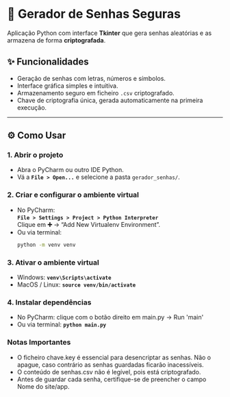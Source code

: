# 🔐 Gerador de Senhas Seguras

Aplicação Python com interface **Tkinter** que gera senhas aleatórias e as armazena de forma **criptografada**.

## ✨ Funcionalidades
- Geração de senhas com letras, números e símbolos.
- Interface gráfica simples e intuitiva.
- Armazenamento seguro em ficheiro `.csv` criptografado.
- Chave de criptografia única, gerada automaticamente na primeira execução.

---

## ⚙️ Como Usar

### 1. Abrir o projeto
- Abra o PyCharm ou outro IDE Python.
- Vá a **`File > Open...`** e selecione a pasta `gerador_senhas/`.

### 2. Criar e configurar o ambiente virtual
- No PyCharm:  
  **`File > Settings > Project > Python Interpreter`**  
  Clique em **➕** → “Add New Virtualenv Environment”.
- Ou via terminal:
  ```bash
  python -m venv venv

### 3. Ativar o ambiente virtual

- Windows:
   **`venv\Scripts\activate`** 
- MacOS / Linux:
   **`source venv/bin/activate`** 

### 4. Instalar dependências
- No PyCharm: clique com o botão direito em main.py → Run 'main'
- Ou via terminal:
   **`python main.py`** 

### Notas Importantes

- O ficheiro chave.key é essencial para desencriptar as senhas. Não o apague, caso contrário as senhas guardadas ficarão inacessíveis.
- O conteúdo de senhas.csv não é legível, pois está criptografado.
- Antes de guardar cada senha, certifique-se de preencher o campo Nome do site/app.


